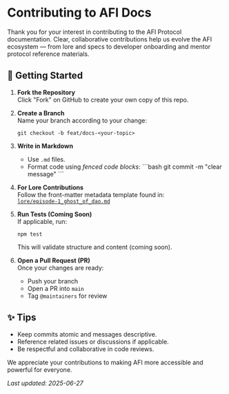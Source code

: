# Contributing to AFI Docs

Thank you for your interest in contributing to the AFI Protocol documentation. Clear, collaborative contributions help us evolve the AFI ecosystem — from lore and specs to developer onboarding and mentor protocol reference materials.

## 🚀 Getting Started

1. **Fork the Repository**  
   Click "Fork" on GitHub to create your own copy of this repo.

2. **Create a Branch**  
   Name your branch according to your change:
   ```
   git checkout -b feat/docs-<your-topic>
   ```

3. **Write in Markdown**  
   - Use `.md` files.
   - Format code using *fenced code blocks*:
     \`\`\`bash
     git commit -m "clear message"
     \`\`\`

4. **For Lore Contributions**  
   Follow the front-matter metadata template found in:  
   [`lore/episode-1_ghost_of_dao.md`](lore/episode-1_ghost_of_dao.md)

5. **Run Tests (Coming Soon)**  
   If applicable, run:
   ```
   npm test
   ```
   This will validate structure and content (coming soon).

6. **Open a Pull Request (PR)**  
   Once your changes are ready:
   - Push your branch
   - Open a PR into `main`
   - Tag `@maintainers` for review

## ✨ Tips

- Keep commits atomic and messages descriptive.
- Reference related issues or discussions if applicable.
- Be respectful and collaborative in code reviews.

We appreciate your contributions to making AFI more accessible and powerful for everyone.

*Last updated: 2025-06-27*
